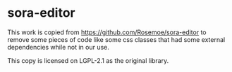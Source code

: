 # sora-editor

This work is copied from https://github.com/Rosemoe/sora-editor to remove some pieces of code like some css classes that had some external dependencies while not in our use.

This copy is licensed on LGPL-2.1 as the original library.